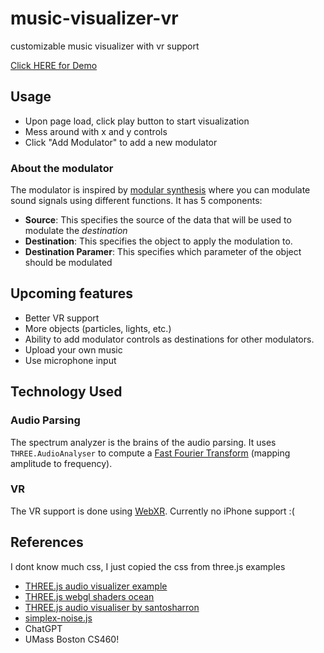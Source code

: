 # music-visualizer-vr

customizable music visualizer with vr support

[Click HERE for Demo](https://ethab83.github.io/music-visualizer-vr/)

## Usage

- Upon page load, click play button to start visualization
- Mess around with x and y controls
- Click "Add Modulator" to add a new modulator

### About the modulator

The modulator is inspired by [modular synthesis](https://en.wikipedia.org/wiki/Modular_synthesizer) where you can modulate sound signals using different functions. It has 5 components:

- **Source**: This specifies the source of the data that will be used to modulate the *destination*
- **Destination**: This specifies the object to apply the modulation to.
- **Destination Paramer**: This specifies which parameter of the object should be modulated

## Upcoming features

- Better VR support
- More objects (particles, lights, etc.)
- Ability to add modulator controls as destinations for other modulators.
- Upload your own music
- Use microphone input

## Technology Used

### Audio Parsing

The spectrum analyzer is the brains of the audio parsing. It uses `THREE.AudioAnalyser` to compute a [Fast Fourier Transform](https://en.wikipedia.org/wiki/Fast_Fourier_transform) (mapping amplitude to frequency).

### VR

The VR support is done using [WebXR](https://developer.mozilla.org/en-US/docs/Web/API/WebXR_Device_API). Currently no iPhone support :(

## References

I dont know much css, I just copied the css from three.js examples

- [THREE.js audio visualizer example](https://github.com/mrdoob/three.js/blob/master/examples/webaudio_visualizer.html)
- [THREE.js webgl shaders ocean](https://github.com/mrdoob/three.js/blob/master/examples/webgl_shaders_ocean.html)
- [THREE.js audio visualiser by santosharron](https://github.com/santosharron/audio-visualizer-three-js)
- [simplex-noise.js](https://29a.ch/simplex-noise/docs/index.html#400)
- ChatGPT
- UMass Boston CS460!
